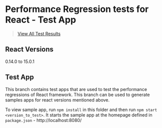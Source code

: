# Performance Regression tests for React - Test App

> [View All Test Results](https://axemclion.cloudant.com/react-perf/_design/site/index.html#/summary?pagename=DBMonster&browser=chrome)

## React Versions
0.14.0 to 15.0.1

## Test App

This branch contains test apps that are used to test the performance regressions of React framework. This branch can be used to generate samples apps for react versions mentioned above. 

To view sample app, run `npm install` in this folder and then run `npm start <version_to_test>`. It starts the sample app at the homepage defined in `package.json` - http://localhost:8080/